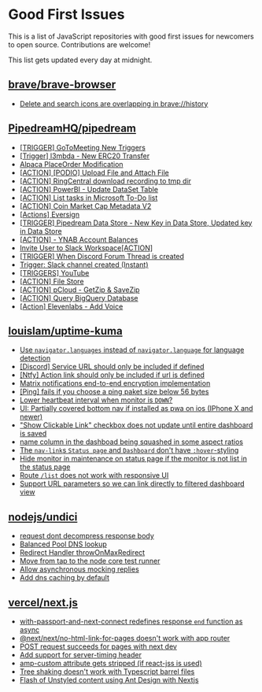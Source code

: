 # Good First Issues

This is a list of JavaScript repositories with good first issues for newcomers to open source. Contributions are welcome!

This list gets updated every day at midnight.

## [brave/brave-browser](https://github.com/brave/brave-browser)

- [Delete and search icons are overlapping in brave://history](https://github.com/brave/brave-browser/issues/32399)

## [PipedreamHQ/pipedream](https://github.com/PipedreamHQ/pipedream)

- [[TRIGGER] GoToMeeting New Triggers](https://github.com/PipedreamHQ/pipedream/issues/9062)
- [[Trigger] l3mbda - New ERC20 Transfer](https://github.com/PipedreamHQ/pipedream/issues/9457)
- [Alpaca PlaceOrder Modification](https://github.com/PipedreamHQ/pipedream/issues/9476)
- [[ACTION] [PODIO] Upload File and Attach File](https://github.com/PipedreamHQ/pipedream/issues/9450)
- [[ACTION] RingCentral download recording to tmp dir](https://github.com/PipedreamHQ/pipedream/issues/9461)
- [[ACTION] PowerBI - Update DataSet Table](https://github.com/PipedreamHQ/pipedream/issues/9424)
- [[ACTION] List tasks in Microsoft To-Do list](https://github.com/PipedreamHQ/pipedream/issues/9425)
- [[ACTION] Coin Market Cap Metadata V2](https://github.com/PipedreamHQ/pipedream/issues/9431)
- [[Actions] Eversign](https://github.com/PipedreamHQ/pipedream/issues/4229)
- [[TRIGGER] Pipedream Data Store - New Key in Data Store, Updated key in Data Store](https://github.com/PipedreamHQ/pipedream/issues/9408)
- [[ACTION] - YNAB Account Balances](https://github.com/PipedreamHQ/pipedream/issues/9340)
- [Invite User to Slack Workspace[ACTION]](https://github.com/PipedreamHQ/pipedream/issues/3927)
- [[TRIGGER] When Discord Forum Thread is created](https://github.com/PipedreamHQ/pipedream/issues/4507)
- [Trigger: Slack channel created (Instant)](https://github.com/PipedreamHQ/pipedream/issues/9311)
- [[TRIGGERS] YouTube](https://github.com/PipedreamHQ/pipedream/issues/3487)
- [[ACTION] File Store](https://github.com/PipedreamHQ/pipedream/issues/9154)
- [[ACTION] pCloud - GetZip & SaveZip](https://github.com/PipedreamHQ/pipedream/issues/8000)
- [[ACTION] Query BigQuery Database](https://github.com/PipedreamHQ/pipedream/issues/9103)
- [[Action] Elevenlabs - Add Voice ](https://github.com/PipedreamHQ/pipedream/issues/9089)

## [louislam/uptime-kuma](https://github.com/louislam/uptime-kuma)

- [Use `navigator.languages` instead of `navigator.language` for language detection](https://github.com/louislam/uptime-kuma/issues/4243)
- [[Discord] Service URL should only be included if defined](https://github.com/louislam/uptime-kuma/issues/3327)
- [[Ntfy] Action link should only be included if url is defined](https://github.com/louislam/uptime-kuma/issues/3274)
- [Matrix notifications end-to-end encryption implementation ](https://github.com/louislam/uptime-kuma/issues/2195)
- [[Ping] fails if you choose a ping paket size below 56 bytes](https://github.com/louislam/uptime-kuma/issues/3574)
- [Lower heartbeat interval when monitor is `DOWN`?](https://github.com/louislam/uptime-kuma/issues/4025)
- [UI: Partially covered bottom nav if installed as pwa on ios (IPhone X and newer) ](https://github.com/louislam/uptime-kuma/issues/1588)
- ["Show Clickable Link" checkbox does not update until entire dashboard is saved](https://github.com/louislam/uptime-kuma/issues/3794)
- [name column in the dashboad being squashed in some aspect ratios](https://github.com/louislam/uptime-kuma/issues/3293)
- [The `nav-link`s `Status page` and `Dashboard` don't have `:hover`-styling](https://github.com/louislam/uptime-kuma/issues/1753)
- [Hide monitor in maintenance on status page if the monitor is not list in the status page](https://github.com/louislam/uptime-kuma/issues/4173)
- [Route `/list` does not work with responsive UI](https://github.com/louislam/uptime-kuma/issues/359)
- [Support URL parameters so we can link directly to filtered dashboard view](https://github.com/louislam/uptime-kuma/issues/3672)

## [nodejs/undici](https://github.com/nodejs/undici)

- [request dont decompress response body](https://github.com/nodejs/undici/issues/2260)
- [Balanced Pool DNS lookup](https://github.com/nodejs/undici/issues/1066)
- [Redirect Handler throwOnMaxRedirect](https://github.com/nodejs/undici/issues/2436)
- [Move from tap to the node core test runner](https://github.com/nodejs/undici/issues/2267)
- [Allow asynchronous mocking replies](https://github.com/nodejs/undici/issues/1348)
- [Add dns caching by default](https://github.com/nodejs/undici/issues/2440)

## [vercel/next.js](https://github.com/vercel/next.js)

- [with-passport-and-next-connect redefines response `end` function as async](https://github.com/vercel/next.js/issues/51628)
- [@next/next/no-html-link-for-pages doesn't work with app router](https://github.com/vercel/next.js/issues/51742)
- [POST request succeeds for pages with next dev](https://github.com/vercel/next.js/issues/38863)
- [Add support for server-timing header](https://github.com/vercel/next.js/issues/12382)
- [amp-custom attribute gets stripped (if react-jss is used)](https://github.com/vercel/next.js/issues/12243)
- [Tree shaking doesn't work with Typescript barrel files](https://github.com/vercel/next.js/issues/12557)
- [Flash of Unstyled content using Ant Design with Nextjs](https://github.com/vercel/next.js/issues/48483)

